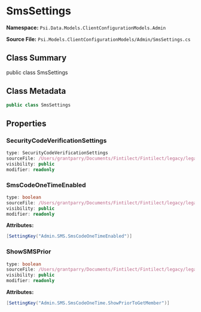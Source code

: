 # SmsSettings

**Namespace:** `Psi.Data.Models.ClientConfigurationModels.Admin`

**Source File:** `Psi.Models.ClientConfigurationModels/Admin/SmsSettings.cs`

## Class Summary

public class SmsSettings

## Class Metadata

```typescript
public class SmsSettings
```

## Properties

### SecurityCodeVerificationSettings

```typescript
type: SecurityCodeVerificationSettings
sourceFile: /Users/grantparry/Documents/Fintilect/Fintilect/legacy/legacy-apis/Psi.Models.ClientConfigurationModels/Admin/SmsSettings.cs
visibility: public
modifier: readonly
```

### SmsCodeOneTimeEnabled

```typescript
type: boolean
sourceFile: /Users/grantparry/Documents/Fintilect/Fintilect/legacy/legacy-apis/Psi.Models.ClientConfigurationModels/Admin/SmsSettings.cs
visibility: public
modifier: readonly
```

**Attributes:**
```csharp
[SettingKey("Admin.SMS.SmsCodeOneTimeEnabled")]
```

### ShowSMSPrior

```typescript
type: boolean
sourceFile: /Users/grantparry/Documents/Fintilect/Fintilect/legacy/legacy-apis/Psi.Models.ClientConfigurationModels/Admin/SmsSettings.cs
visibility: public
modifier: readonly
```

**Attributes:**
```csharp
[SettingKey("Admin.SMS.SmsCodeOneTime.ShowPriorToGetMember")]
```
